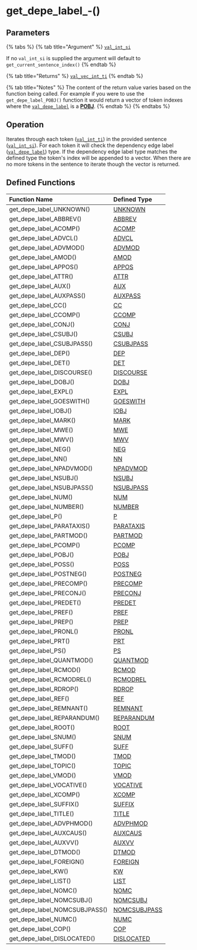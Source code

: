 # get\_depe\_label\_-\(\)

## Parameters

{% tabs %}
{% tab title="Argument" %}
[`val_int_si`](../../../variable-types/val_int_si.md)

If no `val_int_si` is supplied the argument will default to `get_current_sentence_index()`
{% endtab %}

{% tab title="Returns" %}
[`val_vec_int_ti`](../../../variable-types/val_vec_int_ti.md)
{% endtab %}

{% tab title="Notes" %}
The content of the return value varies based on the function being called. For example if you were to use the `get_depe_label_POBJ()` function it would return a vector of token indexes where the [`val_depe_label`](../../../variable-types/val_depe_label.md) is a [**POBJ**](../../../../definitions/dependency-labels/pobj.md).
{% endtab %}
{% endtabs %}

## Operation

Iterates through each token \([`val_int_ti`](https://docs.hyvebrain.com/~/drafts/-LUwZHJukv0KMhgvdvUK/primary/hyvebrain-functions/variable-types/val_int_ti)\) in the provided sentence \([`val_int_si`](https://docs.hyvebrain.com/~/drafts/-LUwZHJukv0KMhgvdvUK/primary/hyvebrain-functions/variable-types/val_int_si)\). For each token it will check the dependency edge label \([`val_depe_label`](../../../variable-types/val_depe_label.md)\) type. If the dependency edge label type matches the defined type the token's index will be appended to a vector. When there are no more tokens in the sentence to iterate though the vector is returned.

## Defined Functions

| Function Name | Defined Type |
| :--- | :--- |
| get\_depe\_label\_UNKNOWN\(\) | [UNKNOWN](get_depe_label_.md) |
| get\_depe\_label\_ABBREV\(\) | [ABBREV](../../../../definitions/dependency-labels/abbrev.md) |
| get\_depe\_label\_ACOMP\(\) | [ACOMP](../../../../definitions/dependency-labels/acomp.md) |
| get\_depe\_label\_ADVCL\(\) | [ADVCL](../../../../definitions/dependency-labels/advcl.md) |
| get\_depe\_label\_ADVMOD\(\) | [ADVMOD](../../../../definitions/dependency-labels/advmod.md) |
| get\_depe\_label\_AMOD\(\) | [AMOD](../../../../definitions/dependency-labels/amod.md) |
| get\_depe\_label\_APPOS\(\) | [APPOS](../../../../definitions/dependency-labels/appos.md) |
| get\_depe\_label\_ATTR\(\) | [ATTR](../../../../definitions/dependency-labels/attr.md) |
| get\_depe\_label\_AUX\(\) | [AUX](../../../../definitions/dependency-labels/aux.md) |
| get\_depe\_label\_AUXPASS\(\) | [AUXPASS](../../../../definitions/dependency-labels/auxpass.md) |
| get\_depe\_label\_CC\(\) | [CC](../../../../definitions/dependency-labels/cc.md) |
| get\_depe\_label\_CCOMP\(\) | [CCOMP](../../../../definitions/dependency-labels/ccomp.md) |
| get\_depe\_label\_CONJ\(\) | [CONJ](../../../../definitions/dependency-labels/conj.md) |
| get\_depe\_label\_CSUBJ\(\) | [CSUBJ](../../../../definitions/dependency-labels/csubj.md) |
| get\_depe\_label\_CSUBJPASS\(\) | [CSUBJPASS](../../../../definitions/dependency-labels/csubjpass.md) |
| get\_depe\_label\_DEP\(\) | [DEP](../../../../definitions/dependency-labels/dep.md) |
| get\_depe\_label\_DET\(\) | [DET](../../../../definitions/dependency-labels/det.md) |
| get\_depe\_label\_DISCOURSE\(\) | [DISCOURSE](../../../../definitions/dependency-labels/discourse.md) |
| get\_depe\_label\_DOBJ\(\) | [DOBJ](../../../../definitions/dependency-labels/dobj.md) |
| get\_depe\_label\_EXPL\(\) | [EXPL](../../../../definitions/dependency-labels/expl.md) |
| get\_depe\_label\_GOESWITH\(\) | [GOESWITH](../../../../definitions/dependency-labels/goeswith.md) |
| get\_depe\_label\_IOBJ\(\) | [IOBJ](../../../../definitions/dependency-labels/iobj.md) |
| get\_depe\_label\_MARK\(\) | [MARK](../../../../definitions/dependency-labels/mark.md) |
| get\_depe\_label\_MWE\(\) | [MWE](../../../../definitions/dependency-labels/mwe.md) |
| get\_depe\_label\_MWV\(\) | [MWV](../../../../definitions/dependency-labels/mwv.md) |
| get\_depe\_label\_NEG\(\) | [NEG](../../../../definitions/dependency-labels/neg.md) |
| get\_depe\_label\_NN\(\) | [NN](../../../../definitions/dependency-labels/nn.md) |
| get\_depe\_label\_NPADVMOD\(\) | [NPADVMOD](../../../../definitions/dependency-labels/npadvmod.md) |
| get\_depe\_label\_NSUBJ\(\) | [NSUBJ](../../../../definitions/dependency-labels/nsubj.md) |
| get\_depe\_label\_NSUBJPASS\(\) | [NSUBJPASS](../../../../definitions/dependency-labels/nsubjpass.md) |
| get\_depe\_label\_NUM\(\) | [NUM](../../../../definitions/dependency-labels/num.md) |
| get\_depe\_label\_NUMBER\(\) | [NUMBER](../../../../definitions/dependency-labels/number.md) |
| get\_depe\_label\_P\(\) | [P](../../../../definitions/dependency-labels/p.md) |
| get\_depe\_label\_PARATAXIS\(\) | [PARATAXIS](../../../../definitions/dependency-labels/parataxis.md) |
| get\_depe\_label\_PARTMOD\(\) | [PARTMOD](../../../../definitions/dependency-labels/partmod.md) |
| get\_depe\_label\_PCOMP\(\) | [PCOMP](../../../../definitions/dependency-labels/pcomp.md) |
| get\_depe\_label\_POBJ\(\) | [POBJ](../../../../definitions/dependency-labels/pobj.md) |
| get\_depe\_label\_POSS\(\) | [POSS](../../../../definitions/dependency-labels/poss.md) |
| get\_depe\_label\_POSTNEG\(\) | [POSTNEG](../../../../definitions/dependency-labels/postneg.md) |
| get\_depe\_label\_PRECOMP\(\) | [PRECOMP](../../../../definitions/dependency-labels/precomp.md) |
| get\_depe\_label\_PRECONJ\(\) | [PRECONJ](../../../../definitions/dependency-labels/preconj.md) |
| get\_depe\_label\_PREDET\(\) | [PREDET](../../../../definitions/dependency-labels/predet.md) |
| get\_depe\_label\_PREF\(\) | [PREF](../../../../definitions/dependency-labels/pref.md) |
| get\_depe\_label\_PREP\(\) | [PREP](../../../../definitions/dependency-labels/prep.md) |
| get\_depe\_label\_PRONL\(\) | [PRONL](../../../../definitions/dependency-labels/pronl.md) |
| get\_depe\_label\_PRT\(\) | [PRT](../../../../definitions/dependency-labels/prt.md) |
| get\_depe\_label\_PS\(\) | [PS](../../../../definitions/dependency-labels/ps.md) |
| get\_depe\_label\_QUANTMOD\(\) | [QUANTMOD](../../../../definitions/dependency-labels/quantmod.md) |
| get\_depe\_label\_RCMOD\(\) | [RCMOD](../../../../definitions/dependency-labels/rcmod.md) |
| get\_depe\_label\_RCMODREL\(\) | [RCMODREL](../../../../definitions/dependency-labels/rcmodrel.md) |
| get\_depe\_label\_RDROP\(\) | [RDROP](../../../../definitions/dependency-labels/rdrop.md) |
| get\_depe\_label\_REF\(\) | [REF](../../../../definitions/dependency-labels/ref.md) |
| get\_depe\_label\_REMNANT\(\) | [REMNANT](../../../../definitions/dependency-labels/remnant.md) |
| get\_depe\_label\_REPARANDUM\(\) | [REPARANDUM](../../../../definitions/dependency-labels/reparandum.md) |
| get\_depe\_label\_ROOT\(\) | [ROOT](../../../../definitions/dependency-labels/root.md) |
| get\_depe\_label\_SNUM\(\) | [SNUM](../../../../definitions/dependency-labels/snum.md) |
| get\_depe\_label\_SUFF\(\) | [SUFF](../../../../definitions/dependency-labels/suff.md) |
| get\_depe\_label\_TMOD\(\) | [TMOD](../../../../definitions/dependency-labels/tmod.md) |
| get\_depe\_label\_TOPIC\(\) | [TOPIC](../../../../definitions/dependency-labels/topic.md) |
| get\_depe\_label\_VMOD\(\) | [VMOD](../../../../definitions/dependency-labels/vmod.md) |
| get\_depe\_label\_VOCATIVE\(\) | [VOCATIVE](../../../../definitions/dependency-labels/vocative.md) |
| get\_depe\_label\_XCOMP\(\) | [XCOMP](../../../../definitions/dependency-labels/xcomp.md) |
| get\_depe\_label\_SUFFIX\(\) | [SUFFIX](../../../../definitions/dependency-labels/suffix.md) |
| get\_depe\_label\_TITLE\(\) | [TITLE](../../../../definitions/dependency-labels/title.md) |
| get\_depe\_label\_ADVPHMOD\(\) | [ADVPHMOD](../../../../definitions/dependency-labels/advphmod.md) |
| get\_depe\_label\_AUXCAUS\(\) | [AUXCAUS](../../../../definitions/dependency-labels/auxcaus.md) |
| get\_depe\_label\_AUXVV\(\) | [AUXVV](../../../../definitions/dependency-labels/auxvv.md) |
| get\_depe\_label\_DTMOD\(\) | [DTMOD](../../../../definitions/dependency-labels/dtmod.md) |
| get\_depe\_label\_FOREIGN\(\) | [FOREIGN](../../../../definitions/dependency-labels/foreign.md) |
| get\_depe\_label\_KW\(\) | [KW](../../../../definitions/dependency-labels/kw.md) |
| get\_depe\_label\_LIST\(\) | [LIST](../../../../definitions/dependency-labels/list.md) |
| get\_depe\_label\_NOMC\(\) | [NOMC](../../../../definitions/dependency-labels/nomc.md) |
| get\_depe\_label\_NOMCSUBJ\(\) | [NOMCSUBJ](../../../../definitions/dependency-labels/nomcsubj.md) |
| get\_depe\_label\_NOMCSUBJPASS\(\) | [NOMCSUBJPASS](../../../../definitions/dependency-labels/nomcsubjpass.md) |
| get\_depe\_label\_NUMC\(\) | [NUMC](../../../../definitions/dependency-labels/numc.md) |
| get\_depe\_label\_COP\(\) | [COP](../../../../definitions/dependency-labels/cop.md) |
| get\_depe\_label\_DISLOCATED\(\) | [DISLOCATED](../../../../definitions/dependency-labels/dislocated.md) |

